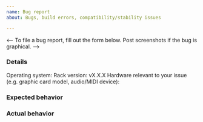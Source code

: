 ```yaml
---
name: Bug report
about: Bugs, build errors, compatibility/stability issues

---
```


<--
To file a bug report, fill out the form below.
Post screenshots if the bug is graphical.
-->

### Details

Operating system:
Rack version: vX.X.X
Hardware relevant to your issue (e.g. graphic card model, audio/MIDI device):

### Expected behavior

### Actual behavior
